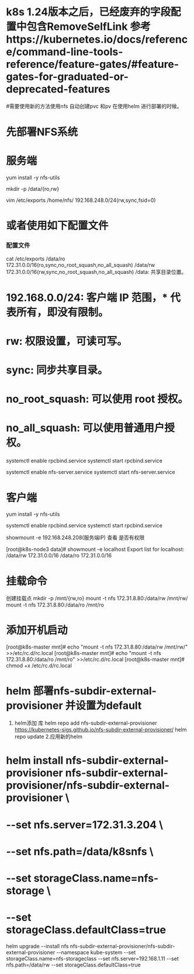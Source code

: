 # k8s 1.24版本之后，已经废弃的字段配置中包含RemoveSelfLink 参考https://kubernetes.io/docs/reference/command-line-tools-reference/feature-gates/#feature-gates-for-graduated-or-deprecated-features
#需要使用新的方法使用nfs 自动创建pvc 和pv 在使用helm 进行部署的时候。

# 先部署NFS系统
# 服务端

yum install -y nfs-utils


mkdir -p /data/{ro,rw} 

vim /etc/exports
/home/nfs/ 192.168.248.0/24(rw,sync,fsid=0)
# 或者使用如下配置文件
### 配置文件
cat /etc/exports
/data/ro        172.31.0.0/16(ro,sync,no_root_squash,no_all_squash)
/data/rw        172.31.0.0/16(rw,sync,no_root_squash,no_all_squash)
/data: 共享目录位置。
# 192.168.0.0/24: 客户端 IP 范围，* 代表所有，即没有限制。
# rw: 权限设置，可读可写。
# sync: 同步共享目录。
# no_root_squash: 可以使用 root 授权。
# no_all_squash: 可以使用普通用户授权。


###


systemctl enable rpcbind.service
systemctl start rpcbind.service

systemctl enable nfs-server.service
systemctl start nfs-server.service


# 客户端
yum install -y nfs-utils

systemctl enable rpcbind.service
systemctl start rpcbind.service

showmount -e 192.168.248.208(服务端IP)  查看 是否有权限

[root@k8s-node3 data]#  showmount -e localhost
Export list for localhost:
/data/rw 172.31.0.0/16
/data/ro 172.31.0.0/16

# 挂载命令
创建挂载点
mkdir -p /mnt/{rw,ro}
mount -t nfs 172.31.8.80:/data/rw /mnt/rw/
mount -t nfs 172.31.8.80:/data/ro /mnt/ro

# 添加开机启动
[root@k8s-master mnt]# echo  "mount -t nfs 172.31.8.80:/data/rw /mnt/rw/" >>/etc/rc.d/rc.local 
[root@k8s-master mnt]# echo "mount -t nfs 172.31.8.80:/data/ro /mnt/ro" >>/etc/rc.d/rc.local 
[root@k8s-master mnt]# chmod +x /etc/rc.d/rc.local 

# helm 部署nfs-subdir-external-provisioner 并设置为default

1. helm添加 库
helm repo add nfs-subdir-external-provisioner https://kubernetes-sigs.github.io/nfs-subdir-external-provisioner/
helm repo update
2.应用新的helm
# helm install nfs-subdir-external-provisioner nfs-subdir-external-provisioner/nfs-subdir-external-provisioner \
#     --set nfs.server=172.31.3.204 \
#     --set nfs.path=/data/k8snfs \
#     --set storageClass.name=nfs-storage \
#     --set storageClass.defaultClass=true


helm upgrade  --install nfs nfs-subdir-external-provisioner/nfs-subdir-external-provisioner --namespace kube-system    --set storageClass.name=nfs-storageclass     --set nfs.server=192.168.1.11     --set nfs.path=/data/rw     --set storageClass.defaultClass=true 